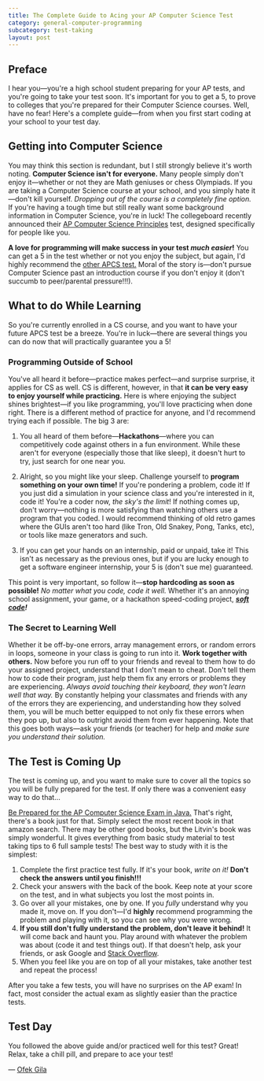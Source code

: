 ```yaml
---
title: The Complete Guide to Acing your AP Computer Science Test
category: general-computer-programming
subcategory: test-taking
layout: post
---
```


## Preface
I hear you&mdash;you're a high school student preparing for your AP tests, and you're going to take your test soon. It's important for you to get a 5, to prove to colleges that you're prepared for their Computer Science courses. Well, have no fear! Here's a complete guide&mdash;from when you first start coding at your school to your test day.

## Getting into Computer Science
You may think this section is redundant, but I still strongly believe it's worth noting. **Computer Science isn't for everyone.** Many people simply don't enjoy it&mdash;whether or not they are Math geniuses or chess Olympiads. If you are taking a Computer Science course at your school, and you simply hate it&mdash;don't kill yourself. *Dropping out of the course is a completely fine option.* If you're having a tough time but still really want some background information in Computer Science, you're in luck! The collegeboard recently announced their [AP Computer Science Principles] test, designed specifically for people like you.

**A love for programming will make success in your test *much easier*!** You can get a 5 in the test whether or not you enjoy the subject, but again, I'd highly recommend the [other APCS test.][AP Computer Science Principles] Moral of the story is&mdash;don't pursue Computer Science past an introduction course if you don't enjoy it (don't succumb to peer/parental pressure!!!).

## What to do While Learning
So you're currently enrolled in a CS course, and you want to have your future APCS test be a breeze. You're in luck&mdash;there are several things you can do now that will practically guarantee you a 5!

### Programming Outside of School
You've all heard it before&mdash;practice makes perfect&mdash;and surprise surprise, it applies for CS as well. CS is different, however, in that **it can be very easy to enjoy yourself while practicing.** Here is where enjoying the subject shines brightest&mdash;if you like programming, you'll love practicing when done right. There is a different method of practice for anyone, and I'd recommend trying each if possible. The big 3 are:

1. You all heard of them before&mdash;**Hackathons**&mdash;where you can competitively code against others in a fun environment. While these aren't for everyone (especially those that like sleep), it doesn't hurt to try, just search for one near you.

2. Alright, so you might like your sleep. Challenge yourself to **program something on your own time!** If you're pondering a problem, code it! If you just did a simulation in your science class and you're interested in it, code it! You're a coder now, *the sky's the limit*! If nothing comes up, don't worry&mdash;nothing is more satisfying than watching others use a program that you coded. I would recommend thinking of old retro games where the GUIs aren't too hard (like Tron, Old Snakey, Pong, Tanks, etc), or tools like maze generators and such.

3. If you can get your hands on an internship, paid or unpaid, take it! This isn't as necessary as the previous ones, but if you are lucky enough to get a software engineer internship, your 5 is (don't sue me) guaranteed.

This point is very important, so follow it&mdash;**stop hardcoding as soon as possible!** *No matter what you code, code it well.* Whether it's an annoying school assignment, your game, or a hackathon speed-coding project, ***[soft code][hard vs soft coding]!***

### The Secret to Learning Well
Whether it be off-by-one errors, array management errors, or random errors in loops, someone in your class is going to run into it. **Work together with others.** Now before you run off to your friends and reveal to them how to do your assigned project, understand that I don't mean to cheat. Don't tell them how to code their program, just help them fix any errors or problems they are experiencing. *Always avoid touching their keyboard, they won't learn well that way.* By constantly helping your classmates and friends with any of the errors they are experiencing, and understanding how they solved them, you will be much better equipped to not only fix these errors when they pop up, but also to outright avoid them from ever happening. Note that this goes both ways&mdash;ask your friends (or teacher) for help and *make sure you understand their solution.*

## The Test is Coming Up
The test is coming up, and you want to make sure to cover all the topics so you will be fully prepared for the test. If only there was a convenient easy way to do that...

[Be Prepared for the AP Computer Science Exam in Java.][amazon book search] That's right, there's a book just for that. Simply select the most recent book in that amazon search. There may be other good books, but the Litvin's book was simply wonderful. It gives everything from basic study material to test taking tips to 6 full sample tests! The best way to study with it is the simplest:

1. Complete the first practice test fully. If it's your book, *write on it!* **Don't check the answers until you finish!!!**
2. Check your answers with the back of the book. Keep note at your score on the test, and in what subjects you lost the most points in.
3. Go over all your mistakes, one by one. If you *fully* understand why you made it, move on. If you don't&mdash;I'd **highly** recommend programming the problem and playing with it, so you can see why you were wrong.
4. **If you still don't fully understand the problem, don't leave it behind!** It will come back and haunt you. Play around with whatever the problem was about (code it and test things out). If that doesn't help, ask your friends, or ask Google and [Stack Overflow].
5. When you feel like you are on top of all your mistakes, take another test and repeat the process!

After you take a few tests, you will have no surprises on the AP exam! In fact, most consider the actual exam as slightly easier than the practice tests.

## Test Day
You followed the above guide and/or practiced well for this test? Great! Relax, take a chill pill, and prepare to ace your test!

&mdash; [Ofek Gila][perfect test score]

[amazon book search]:https://www.amazon.com/s/ref=nb_sb_noss?url=search-alias%3Dstripbooks&field-keywords=Be+Prepared+for+the+AP+Computer+Science+Exam+in+Java+Litvin&rh=n%3A283155%2Ck%3ABe+Prepared+for+the+AP+Computer+Science+Exam+in+Java+Litvin "find on amazon"
[AP Computer Science Principles]:https://advancesinap.collegeboard.org/stem/computer-science-principles "new AP test"
[Stack Overflow]:https://stackoverflow.com/ "stack overflow"
[hard vs soft coding]:http://www.thoughtclusters.com/2007/08/hard-coding-and-soft-coding/ "hard vs soft coding"
[perfect test score]:https://www.mercurynews.com/cupertino/ci_29476428/cupertino-schools-fourteen-students-from-fremont-union-high "my credentials"

